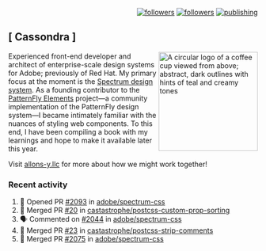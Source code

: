 <p align="right"><a rel="me" href="https://front-end.social/@castastrophe">
    <img alt="followers" title="Follow me on Mastodon" src="https://img.shields.io/mastodon/follow/109297102751309835?domain=https%3A%2F%2Ffront-end.social&label=Follow&logo=mastodon&logoColor=white&style=for-the-badge&labelColor=008080&color=006969"/></a>
  <a href="https://codepen.io/castastrophe/">
    <img alt="followers" title="Follow me on CodePen" src="https://img.shields.io/badge/16-1?color=640464&labelColor=7c007c&style=for-the-badge&logo=codepen&label=Follow"/></a>
<a href="https://castastrophe.medium.com/">
    <img alt="publishing" title="View articles on Medium" src="https://img.shields.io/badge/107-1?color=666&labelColor=444&label=subscribe&logo=medium&logoColor=white&style=for-the-badge"/></a>
</p>

## [&nbsp;Cassondra&nbsp;]

<img align="right" src="https://github-production-user-asset-6210df.s3.amazonaws.com/1840295/253016758-ba468774-1cd3-42c2-8f43-947b5eeb5edf.png" height="200" alt="A circular logo of a coffee cup viewed from above; abstract, dark outlines with hints of teal and creamy tones">

Experienced front-end developer and architect of enterprise-scale design systems for Adobe; previously of Red Hat. My primary focus at the moment is the [Spectrum design system](https://github.com/adobe/spectrum-css). As a founding contributor to the [PatternFly&nbsp;Elements](https://github.com/patternfly/patternfly-elements) project&mdash;a community implementation of the PatternFly design system&mdash;I became intimately familiar with the nuances of styling web components. To this end, I have been compiling a book with my learnings and hope to make it available later this year.

Visit [allons-y.llc](http://allons-y.llc/) for more about how we might work together!

### Recent activity

<!--START_SECTION:activity-->
1. 💪 Opened PR [#2093](https://github.com/adobe/spectrum-css/pull/2093) in [adobe/spectrum-css](https://github.com/adobe/spectrum-css)
2. 🎉 Merged PR [#20](https://github.com/castastrophe/postcss-custom-prop-sorting/pull/20) in [castastrophe/postcss-custom-prop-sorting](https://github.com/castastrophe/postcss-custom-prop-sorting)
3. 🗣 Commented on [#2044](https://github.com/adobe/spectrum-css/pull/2044#issuecomment-1673636829) in [adobe/spectrum-css](https://github.com/adobe/spectrum-css)
4. 🎉 Merged PR [#23](https://github.com/castastrophe/postcss-strip-comments/pull/23) in [castastrophe/postcss-strip-comments](https://github.com/castastrophe/postcss-strip-comments)
5. 🎉 Merged PR [#2075](https://github.com/adobe/spectrum-css/pull/2075) in [adobe/spectrum-css](https://github.com/adobe/spectrum-css)
<!--END_SECTION:activity-->

